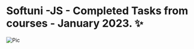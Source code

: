 # Softuni -JS - Completed Tasks from courses - January 2023. ✨
![Pic](https://i.pinimg.com/564x/18/ed/5d/18ed5d124d8fc70769fb0d8456966867.jpg)
